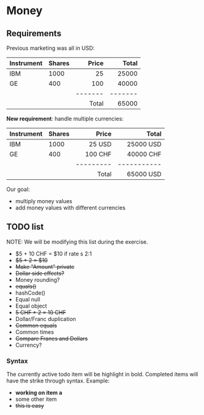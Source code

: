 # Money

## Requirements

Previous marketing was all in USD: 

| Instrument | Shares | Price | Total |
|------------|:-------|------:|------:|
| IBM        | 1000   | 25    | 25000 |
| GE         | 400    | 100   | 40000 |
|            |        |-------|-------|
|            |        | Total | 65000 |

**New requirement**: handle multiple currencies:

| Instrument | Shares | Price   | Total     |
|------------|:-------|--------:|----------:|
| IBM        | 1000   | 25 USD  | 25000 USD |
| GE         | 400    | 100 CHF | 40000 CHF |
|            |        |---------|-----------|
|            |        | Total   | 65000 USD |

Our goal:

- multiply money values
- add money values with different currencies

## TODO list

NOTE: We will be modifying this list during the exercise.
 
- $5 + 10 CHF = $10 if rate s 2:1
- ~~$5 * 2 = $10~~
- ~~Make "Amount" private~~
- ~~Dollar side effects?~~
- Money rounding?
- ~~equals()~~
- hashCode()
- Equal null
- Equal object
- ~~5 CHF * 2 = 10 CHF~~
- Dollar/Franc duplication
- ~~Common equals~~
- Common times
- ~~Compare Francs and Dollars~~
- Currency?

### Syntax

The currently active todo item will be highlight in bold. 
Completed items will have the strike through syntax.
Example:

- **working on item a**
- some other item
- ~~this is easy~~
 